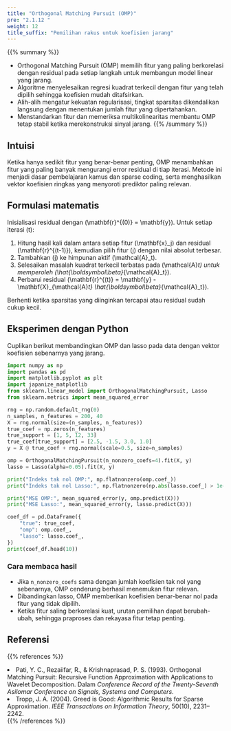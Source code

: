```yaml
---
title: "Orthogonal Matching Pursuit (OMP)"
pre: "2.1.12 "
weight: 12
title_suffix: "Pemilihan rakus untuk koefisien jarang"
---
```


{{% summary %}}
- Orthogonal Matching Pursuit (OMP) memilih fitur yang paling berkorelasi dengan residual pada setiap langkah untuk membangun model linear yang jarang.
- Algoritme menyelesaikan regresi kuadrat terkecil dengan fitur yang telah dipilih sehingga koefisien mudah ditafsirkan.
- Alih-alih mengatur kekuatan regularisasi, tingkat sparsitas dikendalikan langsung dengan menentukan jumlah fitur yang dipertahankan.
- Menstandarkan fitur dan memeriksa multikolinearitas membantu OMP tetap stabil ketika merekonstruksi sinyal jarang.
{{% /summary %}}

## Intuisi
Ketika hanya sedikit fitur yang benar-benar penting, OMP menambahkan fitur yang paling banyak mengurangi error residual di tiap iterasi. Metode ini menjadi dasar pembelajaran kamus dan sparse coding, serta menghasilkan vektor koefisien ringkas yang menyoroti prediktor paling relevan.

## Formulasi matematis
Inisialisasi residual dengan \(\mathbf{r}^{(0)} = \mathbf{y}\). Untuk setiap iterasi \(t\):

1. Hitung hasil kali dalam antara setiap fitur \(\mathbf{x}_j\) dan residual \(\mathbf{r}^{(t-1)}\), kemudian pilih fitur \(j\) dengan nilai absolut terbesar.
2. Tambahkan \(j\) ke himpunan aktif \(\mathcal{A}_t\).
3. Selesaikan masalah kuadrat terkecil terbatas pada \(\mathcal{A}_t\) untuk memperoleh \(\hat{\boldsymbol\beta}_{\mathcal{A}_t}\).
4. Perbarui residual \(\mathbf{r}^{(t)} = \mathbf{y} - \mathbf{X}_{\mathcal{A}_t} \hat{\boldsymbol\beta}_{\mathcal{A}_t}\).

Berhenti ketika sparsitas yang diinginkan tercapai atau residual sudah cukup kecil.

## Eksperimen dengan Python
Cuplikan berikut membandingkan OMP dan lasso pada data dengan vektor koefisien sebenarnya yang jarang.

```python
import numpy as np
import pandas as pd
import matplotlib.pyplot as plt
import japanize_matplotlib
from sklearn.linear_model import OrthogonalMatchingPursuit, Lasso
from sklearn.metrics import mean_squared_error

rng = np.random.default_rng(0)
n_samples, n_features = 200, 40
X = rng.normal(size=(n_samples, n_features))
true_coef = np.zeros(n_features)
true_support = [1, 5, 12, 33]
true_coef[true_support] = [2.5, -1.5, 3.0, 1.0]
y = X @ true_coef + rng.normal(scale=0.5, size=n_samples)

omp = OrthogonalMatchingPursuit(n_nonzero_coefs=4).fit(X, y)
lasso = Lasso(alpha=0.05).fit(X, y)

print("Indeks tak nol OMP:", np.flatnonzero(omp.coef_))
print("Indeks tak nol Lasso:", np.flatnonzero(np.abs(lasso.coef_) > 1e-6))

print("MSE OMP:", mean_squared_error(y, omp.predict(X)))
print("MSE Lasso:", mean_squared_error(y, lasso.predict(X)))

coef_df = pd.DataFrame({
    "true": true_coef,
    "omp": omp.coef_,
    "lasso": lasso.coef_,
})
print(coef_df.head(10))
```

### Cara membaca hasil
- Jika `n_nonzero_coefs` sama dengan jumlah koefisien tak nol yang sebenarnya, OMP cenderung berhasil menemukan fitur relevan.
- Dibandingkan lasso, OMP memberikan koefisien benar-benar nol pada fitur yang tidak dipilih.
- Ketika fitur saling berkorelasi kuat, urutan pemilihan dapat berubah-ubah, sehingga praproses dan rekayasa fitur tetap penting.

## Referensi
{{% references %}}
<li>Pati, Y. C., Rezaiifar, R., &amp; Krishnaprasad, P. S. (1993). Orthogonal Matching Pursuit: Recursive Function Approximation with Applications to Wavelet Decomposition. Dalam <i>Conference Record of the Twenty-Seventh Asilomar Conference on Signals, Systems and Computers</i>.</li>
<li>Tropp, J. A. (2004). Greed is Good: Algorithmic Results for Sparse Approximation. <i>IEEE Transactions on Information Theory</i>, 50(10), 2231–2242.</li>
{{% /references %}}
